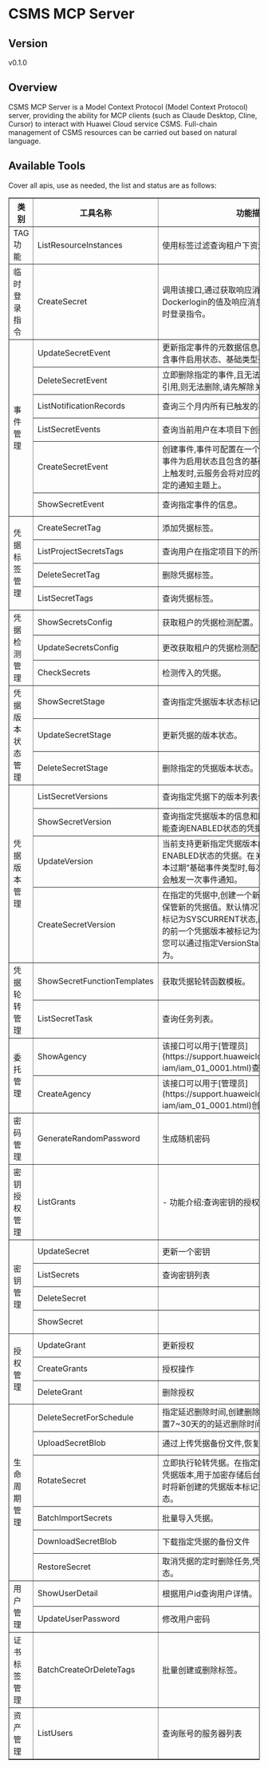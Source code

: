 # CSMS MCP Server 


## Version
v0.1.0

## Overview

CSMS MCP Server is a Model Context Protocol (Model Context Protocol) server, providing the ability for MCP clients (such as Claude Desktop, Cline, Cursor) to interact with Huawei Cloud service CSMS. Full-chain management of CSMS resources can be carried out based on natural language.

## Available Tools
Cover all apis, use as needed, the list and status are as follows:

<html>
    <head></head>
    <body>
        <table border="1" cellspacing="0" cellpadding="5">
            <tbody>
                <tr>
                    <th>类别</th>
                    <th>工具名称</th>
                    <th>功能描述</th>
                    <th>状态</th>
                </tr>
                <tr>
                    <td rowspan="1">TAG功能</td>
                    <td>ListResourceInstances</td>
                    <td>使用标签过滤查询租户下资源的实例。</td>
                    <td>To be tested</td>
                </tr>
                <tr>
                    <td rowspan="1">临时登录指令</td>
                    <td>CreateSecret</td>
                    <td>调用该接口,通过获取响应消息头的X-Swr-Dockerlogin的值及响应消息体的host值,可生成临时登录指令。</td>
                    <td>To be tested</td>
                </tr>
                <tr>
                    <td rowspan="6">事件管理</td>
                    <td>UpdateSecretEvent</td>
                    <td>更新指定事件的元数据信息。支持更新的元数据包含事件启用状态、基础类型列表、通知主题。</td>
                    <td>To be tested</td>
                </tr>
                <tr>
                    <td>DeleteSecretEvent</td>
                    <td>立即删除指定的事件,且无法恢复。如事件存在凭据引用,则无法删除,请先解除关联。</td>
                    <td>To be tested</td>
                </tr>
                <tr>
                    <td>ListNotificationRecords</td>
                    <td>查询三个月内所有已触发的事件通知记录。</td>
                    <td>To be tested</td>
                </tr>
                <tr>
                    <td>ListSecretEvents</td>
                    <td>查询当前用户在本项目下创建的所有事件。</td>
                    <td>To be tested</td>
                </tr>
                <tr>
                    <td>CreateSecretEvent</td>
                    <td>创建事件,事件可配置在一个或多个凭据对象上。当事件为启用状态且包含的基础事件类型在凭据对象上触发时,云服务会将对应的事件通知发送至事件指定的通知主题上。</td>
                    <td>To be tested</td>
                </tr>
                <tr>
                    <td>ShowSecretEvent</td>
                    <td>查询指定事件的信息。</td>
                    <td>To be tested</td>
                </tr>
                <tr>
                    <td rowspan="4">凭据标签管理</td>
                    <td>CreateSecretTag</td>
                    <td>添加凭据标签。</td>
                    <td>To be tested</td>
                </tr>
                <tr>
                    <td>ListProjectSecretsTags</td>
                    <td>查询用户在指定项目下的所有凭据标签集合。</td>
                    <td>To be tested</td>
                </tr>
                <tr>
                    <td>DeleteSecretTag</td>
                    <td>删除凭据标签。</td>
                    <td>To be tested</td>
                </tr>
                <tr>
                    <td>ListSecretTags</td>
                    <td>查询凭据标签。</td>
                    <td>To be tested</td>
                </tr>
                <tr>
                    <td rowspan="3">凭据检测管理</td>
                    <td>ShowSecretsConfig</td>
                    <td>获取租户的凭据检测配置。</td>
                    <td>To be tested</td>
                </tr>
                <tr>
                    <td>UpdateSecretsConfig</td>
                    <td>更改获取租户的凭据检测配置。</td>
                    <td>To be tested</td>
                </tr>
                <tr>
                    <td>CheckSecrets</td>
                    <td>检测传入的凭据。</td>
                    <td>To be tested</td>
                </tr>
                <tr>
                    <td rowspan="3">凭据版本状态管理</td>
                    <td>ShowSecretStage</td>
                    <td>查询指定凭据版本状态标记的版本信息。</td>
                    <td>To be tested</td>
                </tr>
                <tr>
                    <td>UpdateSecretStage</td>
                    <td>更新凭据的版本状态。</td>
                    <td>To be tested</td>
                </tr>
                <tr>
                    <td>DeleteSecretStage</td>
                    <td>删除指定的凭据版本状态。</td>
                    <td>To be tested</td>
                </tr>
                <tr>
                    <td rowspan="4">凭据版本管理</td>
                    <td>ListSecretVersions</td>
                    <td>查询指定凭据下的版本列表信息。</td>
                    <td>To be tested</td>
                </tr>
                <tr>
                    <td>ShowSecretVersion</td>
                    <td>查询指定凭据版本的信息和版本中的明文凭据值,只能查询ENABLED状态的凭据。</td>
                    <td>To be tested</td>
                </tr>
                <tr>
                    <td>UpdateVersion</td>
                    <td>当前支持更新指定凭据版本的有效期,只能更新ENABLED状态的凭据。在关联订阅的事件包含“版本过期”基础事件类型时,每次更新版本有效期后仅会触发一次事件通知。</td>
                    <td>To be tested</td>
                </tr>
                <tr>
                    <td>CreateSecretVersion</td>
                    <td>在指定的凭据中,创建一个新的凭据版本,用于加密保管新的凭据值。默认情况下,新创建的凭据版本被标记为SYSCURRENT状态,而SYSCURRENT标记的前一个凭据版本被标记为SYSPREVIOUS状态。您可以通过指定VersionStage参数来覆盖默认行为。</td>
                    <td>To be tested</td>
                </tr>
                <tr>
                    <td rowspan="2">凭据轮转管理</td>
                    <td>ShowSecretFunctionTemplates</td>
                    <td>获取凭据轮转函数模板。</td>
                    <td>To be tested</td>
                </tr>
                <tr>
                    <td>ListSecretTask</td>
                    <td>查询任务列表。</td>
                    <td>To be tested</td>
                </tr>
                <tr>
                    <td rowspan="2">委托管理</td>
                    <td>ShowAgency</td>
                    <td>该接口可以用于[管理员](https://support.huaweicloud.com/usermanual-iam/iam_01_0001.html)查询委托详情。</td>
                    <td>To be tested</td>
                </tr>
                <tr>
                    <td>CreateAgency</td>
                    <td>该接口可以用于[管理员](https://support.huaweicloud.com/usermanual-iam/iam_01_0001.html)创建委托。</td>
                    <td>To be tested</td>
                </tr>
                <tr>
                    <td rowspan="1">密码管理</td>
                    <td>GenerateRandomPassword</td>
                    <td>生成随机密码</td>
                    <td>To be tested</td>
                </tr>
                <tr>
                    <td rowspan="1">密钥授权管理</td>
                    <td>ListGrants</td>
                    <td>- 功能介绍:查询密钥的授权列表。</td>
                    <td>To be tested</td>
                </tr>
                <tr>
                    <td rowspan="4">密钥管理</td>
                    <td>UpdateSecret</td>
                    <td>更新一个密钥</td>
                    <td>To be tested</td>
                </tr>
                <tr>
                    <td>ListSecrets</td>
                    <td>查询密钥列表</td>
                    <td>To be tested</td>
                </tr>
                <tr>
                    <td>DeleteSecret</td>
                    <td></td>
                    <td>To be tested</td>
                </tr>
                <tr>
                    <td>ShowSecret</td>
                    <td></td>
                    <td>To be tested</td>
                </tr>
                <tr>
                    <td rowspan="3">授权管理</td>
                    <td>UpdateGrant</td>
                    <td>更新授权</td>
                    <td>To be tested</td>
                </tr>
                <tr>
                    <td>CreateGrants</td>
                    <td>授权操作</td>
                    <td>To be tested</td>
                </tr>
                <tr>
                    <td>DeleteGrant</td>
                    <td>删除授权</td>
                    <td>To be tested</td>
                </tr>
                <tr>
                    <td rowspan="6">生命周期管理</td>
                    <td>DeleteSecretForSchedule</td>
                    <td>指定延迟删除时间,创建删除凭据的定时任务,可设置7~30天的的延迟删除时间。</td>
                    <td>To be tested</td>
                </tr>
                <tr>
                    <td>UploadSecretBlob</td>
                    <td>通过上传凭据备份文件,恢复凭据对象</td>
                    <td>To be tested</td>
                </tr>
                <tr>
                    <td>RotateSecret</td>
                    <td>立即执行轮转凭据。在指定的凭据中,创建一个新的凭据版本,用于加密存储后台随机产生的凭据值。同时将新创建的凭据版本标记为SYSCURRENT状态。</td>
                    <td>To be tested</td>
                </tr>
                <tr>
                    <td>BatchImportSecrets</td>
                    <td>批量导入凭据。</td>
                    <td>To be tested</td>
                </tr>
                <tr>
                    <td>DownloadSecretBlob</td>
                    <td>下载指定凭据的备份文件</td>
                    <td>To be tested</td>
                </tr>
                <tr>
                    <td>RestoreSecret</td>
                    <td>取消凭据的定时删除任务,凭据对象恢复可使用状态。</td>
                    <td>To be tested</td>
                </tr>
                <tr>
                    <td rowspan="2">用户管理</td>
                    <td>ShowUserDetail</td>
                    <td>根据用户id查询用户详情。</td>
                    <td>To be tested</td>
                </tr>
                <tr>
                    <td>UpdateUserPassword</td>
                    <td>修改用户密码</td>
                    <td>To be tested</td>
                </tr>
                <tr>
                    <td rowspan="1">证书标签管理</td>
                    <td>BatchCreateOrDeleteTags</td>
                    <td>批量创建或删除标签。</td>
                    <td>To be tested</td>
                </tr>
                <tr>
                    <td rowspan="1">资产管理</td>
                    <td>ListUsers</td>
                    <td>查询账号的服务器列表</td>
                    <td>To be tested</td>
                </tr>
            </tbody>
        </table>
    </body>
</html>
